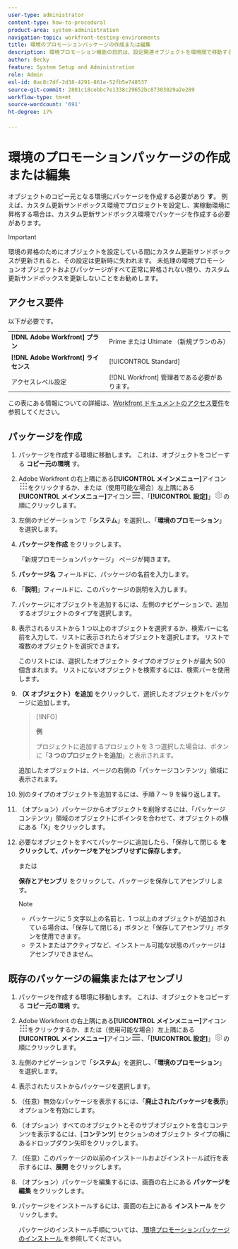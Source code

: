 ```yaml
---
user-type: administrator
content-type: how-to-procedural
product-area: system-administration
navigation-topic: workfront-testing-environments
title: 環境のプロモーションパッケージの作成または編集
description: 環境プロモーション機能の目的は、設定関連オブジェクトを環境間で移動する機能を提供することです。 環境プロモーションパッケージを作成して、別の環境にインストールする方法を説明します。
author: Becky
feature: System Setup and Administration
role: Admin
exl-id: 0ac8c7df-2d38-4291-861e-52fb5e748537
source-git-commit: 2801c18cebbc7e1338c29652bc87303029a2e289
workflow-type: tm+mt
source-wordcount: '691'
ht-degree: 17%

---
```


# 環境のプロモーションパッケージの作成または編集

オブジェクトのコピー元となる環境にパッケージを作成する必要があり **す**。 例えば、カスタム更新サンドボックス環境でプロジェクトを設定し、実稼動環境に昇格する場合は、カスタム更新サンドボックス環境でパッケージを作成する必要があります。

>[!IMPORTANT]
>
>環境の昇格のためにオブジェクトを設定している間にカスタム更新サンドボックスが更新されると、その設定は更新時に失われます。 未処理の環境プロモーションオブジェクトおよびパッケージがすべて正常に昇格されない限り、カスタム更新サンドボックスを更新しないことをお勧めします。

## アクセス要件

以下が必要です。

<table>
  <tr>
   <td><strong>[!DNL Adobe Workfront] プラン</strong>
   </td>
   <td> Prime または Ultimate （新規プランのみ）
   </td>
  </tr>
  <tr>
   <td><strong>[!DNL Adobe Workfront] ライセンス</strong>
   </td>
   <td> [!UICONTROL Standard]
   </td>
  </tr>
   <tr>
   <td>アクセスレベル設定
   </td>
   <td>[!DNL Workfront] 管理者である必要があります。
   </td>
  </tr>
</table>

この表にある情報についての詳細は、[Workfront ドキュメントのアクセス要件](/help/quicksilver/administration-and-setup/add-users/access-levels-and-object-permissions/access-level-requirements-in-documentation.md)を参照してください。

## パッケージを作成

1. パッケージを作成する環境に移動します。 これは、オブジェクトをコピーする **コピー元の環境** す。
1. Adobe Workfront の右上隅にある&#x200B;**[!UICONTROL メインメニュー]**&#x200B;アイコン![メインメニュー](/help/_includes/assets/main-menu-icon.png)をクリックするか、または（使用可能な場合）左上隅にある&#x200B;**[!UICONTROL メインメニュー]**&#x200B;アイコン![メインメニュー](/help/_includes/assets/main-menu-icon-left-nav.png)、「**[!UICONTROL 設定]**」![設定アイコン](/help/_includes/assets/gear-icon-setup.png)の順にクリックします。
1. 左側のナビゲーションで「**システム**」を選択し、「**環境のプロモーション**」を選択します。
1. **パッケージを作成** をクリックします。

   「新規プロモーションパッケージ」 ページが開きます。

1. **パッケージ名** フィールドに、パッケージの名前を入力します。
1. 「**説明**」フィールドに、このパッケージの説明を入力します。
1. パッケージにオブジェクトを追加するには、左側のナビゲーションで、追加するオブジェクトのタイプを選択します。
1. 表示されるリストから 1 つ以上のオブジェクトを選択するか、検索バーに名前を入力して、リストに表示されたらオブジェクトを選択します。 リストで複数のオブジェクトを選択できます。

   このリストには、選択したオブジェクト タイプのオブジェクトが最大 500 個含まれます。 リストにないオブジェクトを検索するには、検索バーを使用します。
1. **（X オブジェクト）を追加** をクリックして、選択したオブジェクトをパッケージに追加します。

   >[!INFO]
   >
   >**例**
   >
   >プロジェクトに追加するプロジェクトを 3 つ選択した場合は、ボタンに「**3 つのプロジェクトを追加**」と表示されます。

   追加したオブジェクトは、ページの右側の「パッケージコンテンツ」領域に表示されます。

1. 別のタイプのオブジェクトを追加するには、手順 7 ～ 9 を繰り返します。
1. （オプション）パッケージからオブジェクトを削除するには、「パッケージコンテンツ」領域のオブジェクトにポインタを合わせて、オブジェクトの横にある「X」をクリックします。
1. 必要なオブジェクトをすべてパッケージに追加したら、「保存して閉じる **をクリックして、パッケージをアセンブリせずに保存します**。

   または

   **保存とアセンブリ** をクリックして、パッケージを保存してアセンブリします。

   >[!NOTE]
   >
   >* パッケージに 5 文字以上の名前と、1 つ以上のオブジェクトが追加されている場合は、「保存して閉じる」ボタンと「保存してアセンブリ」ボタンを使用できます。
   >* テストまたはアクティブなど、インストール可能な状態のパッケージはアセンブリできません。

## 既存のパッケージの編集またはアセンブリ

1. パッケージを作成する環境に移動します。 これは、オブジェクトをコピーする **コピー元の環境** す。
1. Adobe Workfront の右上隅にある&#x200B;**[!UICONTROL メインメニュー]**&#x200B;アイコン![メインメニュー](/help/_includes/assets/main-menu-icon.png)をクリックするか、または（使用可能な場合）左上隅にある&#x200B;**[!UICONTROL メインメニュー]**&#x200B;アイコン![メインメニュー](/help/_includes/assets/main-menu-icon-left-nav.png)、「**[!UICONTROL 設定]**」![設定アイコン](/help/_includes/assets/gear-icon-setup.png)の順にクリックします。
1. 左側のナビゲーションで「**システム**」を選択し、「**環境のプロモーション**」を選択します。
1. 表示されたリストからパッケージを選択します。
1. （任意）無効なパッケージを表示するには、「**廃止されたパッケージを表示**」オプションを有効にします。
1. （オプション）すべてのオブジェクトとそのサブオブジェクトを含むコンテンツを表示するには、[**コンテンツ**] セクションのオブジェクト タイプの横にあるドロップダウン矢印をクリックします。
1. （任意）このパッケージの以前のインストールおよびインストール試行を表示するには、**展開** をクリックします。
1. （オプション）パッケージを編集するには、画面の右上にある **パッケージを編集** をクリックします。
1. パッケージをインストールするには、画面の右上にある **インストール** をクリックします。

   パッケージのインストール手順については、[ 環境プロモーションパッケージのインストール ](/help/quicksilver/administration-and-setup/set-up-workfront/workfront-testing-environments/environment-promotion-install-package.md) を参照してください。
